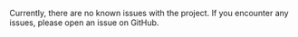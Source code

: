 Currently, there are no known issues with the project. If you encounter any issues, please open an issue on GitHub. 